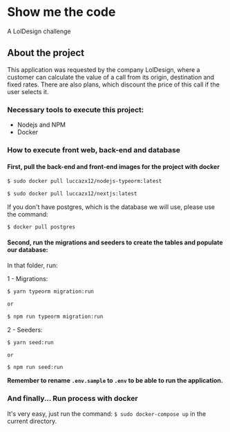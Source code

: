 # Show me the code

A LolDesign challenge

## About the project

This application was requested by the company LolDesign, where a customer can calculate the value of a call from its origin, destination and fixed rates. There are also plans, which discount the price of this call if the user selects it.

### Necessary tools to execute this project:

- Nodejs and NPM
- Docker

### How to execute front web, back-end and database

#### First, pull the back-end and front-end images for the project with docker

```bash
$ sudo docker pull luccazx12/nodejs-typeorm:latest
```

```bash
$ sudo docker pull luccazx12/nextjs:latest
```

If you don't have postgres, which is the database we will use, please use the command:

```bash
$ docker pull postgres
```

#### Second, run the migrations and seeders to create the tables and populate our database:

In that folder, run:

1 - Migrations:

```bash
$ yarn typeorm migration:run

or

$ npm run typeorm migration:run
```

2 - Seeders:

```bash
$ yarn seed:run

or

$ npm run seed:run
```

**Remember to rename `.env.sample` to `.env` to be able to run the application.**

### And finally... Run process with docker

It's very easy, just run the command: `$ sudo docker-compose up` in the current directory.
